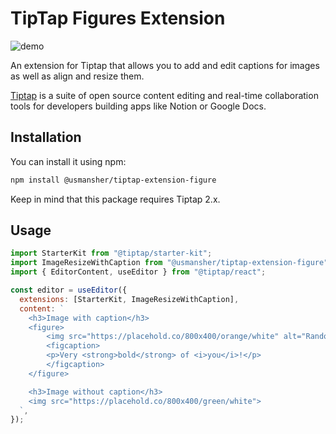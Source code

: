 # TipTap Figures Extension

![demo](https://raw.githubusercontent.com/usmansher/tiptap-extension-figure/refs/heads/main/demo.gif?raw=true)

An extension for Tiptap that allows you to add and edit captions for images as well as align and resize them.

[Tiptap](https://tiptap.dev/) is a suite of open source content editing and real-time collaboration tools for developers building apps like Notion or Google Docs.

## Installation

You can install it using npm:

```bash
npm install @usmansher/tiptap-extension-figure
```

Keep in mind that this package requires Tiptap 2.x.

## Usage

```javascript
import StarterKit from "@tiptap/starter-kit";
import ImageResizeWithCaption from "@usmansher/tiptap-extension-figure";
import { EditorContent, useEditor } from "@tiptap/react";

const editor = useEditor({
  extensions: [StarterKit, ImageResizeWithCaption],
  content: `
    <h3>Image with caption</h3>
    <figure>
        <img src="https://placehold.co/800x400/orange/white" alt="Random photo of something" title="Who's dat?">
        <figcaption>
        <p>Very <strong>bold</strong> of <i>you</i>!</p>
        </figcaption>
    </figure>

    <h3>Image without caption</h3>
    <img src="https://placehold.co/800x400/green/white">
  `,
});
```
